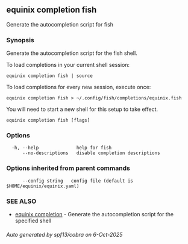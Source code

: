 ## equinix completion fish

Generate the autocompletion script for fish

### Synopsis

Generate the autocompletion script for the fish shell.

To load completions in your current shell session:

	equinix completion fish | source

To load completions for every new session, execute once:

	equinix completion fish > ~/.config/fish/completions/equinix.fish

You will need to start a new shell for this setup to take effect.


```
equinix completion fish [flags]
```

### Options

```
  -h, --help              help for fish
      --no-descriptions   disable completion descriptions
```

### Options inherited from parent commands

```
      --config string   config file (default is $HOME/equinix/equinix.yaml)
```

### SEE ALSO

* [equinix completion](equinix_completion.md)	 - Generate the autocompletion script for the specified shell

###### Auto generated by spf13/cobra on 6-Oct-2025
